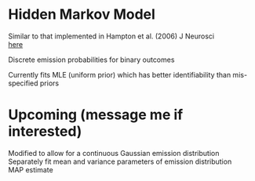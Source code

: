 # Hidden Markov Model

Similar to that implemented in Hampton et al. (2006) J Neurosci  
[here](https://www.jneurosci.org/content/26/32/8360)  

Discrete emission probabilities for binary outcomes

Currently fits MLE (uniform prior) which has better identifiability than mis-specified priors

# Upcoming (message me if interested)
Modified to allow for a continuous Gaussian emission distribution  
Separately fit mean and variance parameters of emission distribution  
MAP estimate
